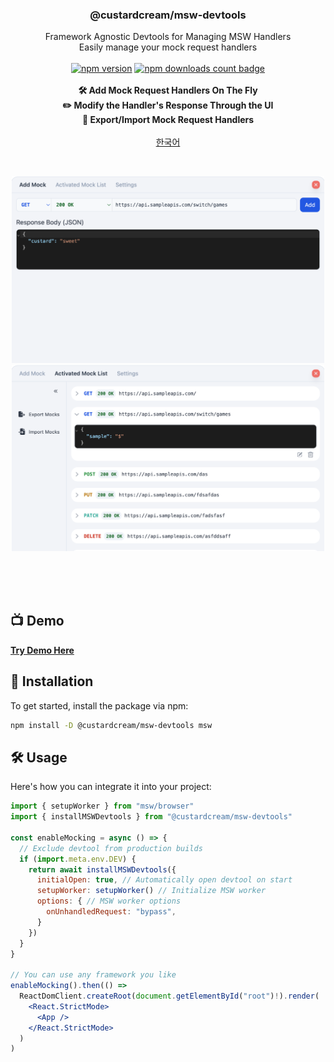 <div align="center">
  <h3 align="center">@custardcream/msw-devtools</h3>

  <p align="center">
    <bold>Framework Agnostic Devtools for Managing MSW Handlers</bold>
    <br />
    <span>Easily manage your mock request handlers</span>
    <br />
    <br />
    <a href="https://www.npmjs.com/package/@custardcream/msw-devtools"><img src="https://badge.fury.io/js/@custardcream%2Fmsw-devtools.svg" alt="npm version" height="20"></a>
    <a href='https://www.npmjs.com/package/@custardcream/msw-devtools'><img src='https://img.shields.io/npm/dt/@custardcream/msw-devtools' alt='npm downloads count badge' height='20'/></a>
    <br />
    <br />
    <strong>🛠 Add Mock Request Handlers On The Fly</strong>
    <br />
    <strong>✏️ Modify the Handler's Response Through the UI</strong>
    <br />
    <strong>🔄 Export/Import Mock Request Handlers</strong>
    <br />
    <br />
    <a href="./README/README.ko.md">한국어</a>
  </p>
</div>

<br />

<p align="center">
  <img width="500" src="./README/image1.png">
  <img width="500" src="./README/image2.png">
</p>

<br />
<br />
<br />

## 📺 Demo

**[Try Demo Here](https://msw-devtools.vercel.app/)**

## 🚀 Installation

To get started, install the package via npm:

```bash
npm install -D @custardcream/msw-devtools msw
```

## 🛠 Usage

Here's how you can integrate it into your project:

```jsx
import { setupWorker } from "msw/browser"
import { installMSWDevtools } from "@custardcream/msw-devtools"

const enableMocking = async () => {
  // Exclude devtool from production builds
  if (import.meta.env.DEV) {
    return await installMSWDevtools({
      initialOpen: true, // Automatically open devtool on start
      setupWorker: setupWorker() // Initialize MSW worker
      options: { // MSW worker options
        onUnhandledRequest: "bypass",
      }
    })
  }
}

// You can use any framework you like
enableMocking().then(() =>
  ReactDomClient.createRoot(document.getElementById("root")!).render(
    <React.StrictMode>
      <App />
    </React.StrictMode>
  )
)
```
